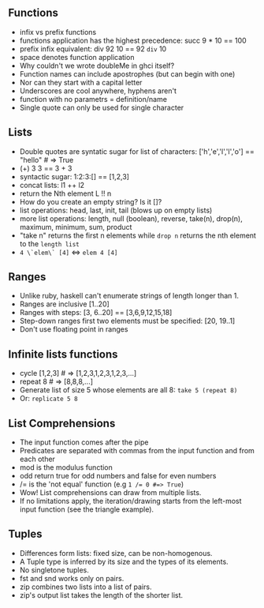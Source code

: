 ## Functions
  * infix vs prefix functions
  * functions application has the highest precedence: succ 9 * 10 == 100
  * prefix infix equivalent: div 92 10 == 92 `div` 10
  * space denotes function application
  *   Why couldn't we wrote doubleMe in ghci itself?
  * Function names can include apostrophes (but can begin with one)
  *   Nor can they start with a capital letter
  *   Underscores are cool anywhere, hyphens aren't
  *   function with no parametrs = definition/name
  * Single quote can only be used for single character

## Lists
  * Double quotes are syntatic sugar for list of characters: ['h','e','l','l','o'] == "hello" # => True
  * (+) 3 3 == 3 + 3
  * syntactic sugar: 1:2:3:[] == [1,2,3]
  * concat lists: l1 ++ l2
  * return the Nth element L !! n
  * How do you create an empty string? Is it []?
  * list operations: head, last, init, tail (blows up on empty lists)
  * more list operations: length, null (boolean), reverse, take(n), drop(n), maximum, minimum, sum, product
  * "take n" returns the first n elements while `drop n` returns the nth element to the `length list`
  * ```4 \`elem\` [4]``` <=> `elem 4 [4]`

## Ranges
  * Unlike ruby, haskell can't enumerate strings of length longer than 1.
  * Ranges are inclusive [1..20]
  * Ranges with steps: [3, 6..20] == [3,6,9,12,15,18]
  * Step-down ranges first two elements must be specified: [20, 19..1]
  * Don't use floating point in ranges

## Infinite lists functions
  * cycle [1,2,3] # => [1,2,3,1,2,3,1,2,3,...]
  * repeat 8      # => [8,8,8,...]
  * Generate list of size 5 whose elements are all 8: `take 5 (repeat 8)`
  * Or: `replicate 5 8`

## List Comprehensions
  * The input function comes after the pipe
  * Predicates are separated with commas from the input function and from each other
  * mod is the modulus function
  * odd return true for odd numbers and false for even numbers
  * /= is the 'not equal' function (e.g `1 /= 0 #=> True`)
  * Wow! List comprehensions can draw from multiple lists.
  * If no limitations apply, the iteration/drawing starts from the left-most input function (see the triangle example).

## Tuples
  * Differences form lists: fixed size, can be non-homogenous.
  * A Tuple type is inferred by its size and the types of its elements.
  * No singletone tuples.
  * fst and snd works only on pairs.
  * zip combines two lists into a list of pairs.
  * zip's output list takes the length of the shorter list.
